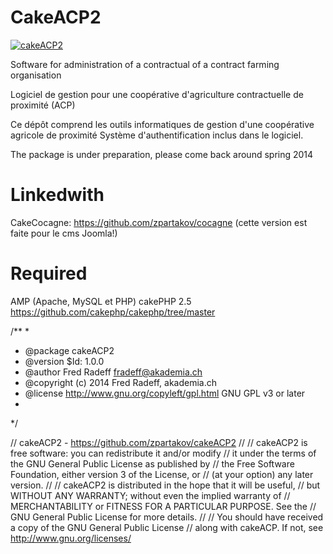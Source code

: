 CakeACP2
=======

[![cakeACP2](http://radeff.net/pics/acp/potiron.gif)](cakeACP2)

Software for administration of a contractual of a contract farming organisation

Logiciel de gestion pour une coopérative d'agriculture contractuelle de proximité (ACP)

Ce dépôt comprend les outils informatiques de gestion d'une coopérative agricole de proximité
Système d'authentification inclus dans le logiciel.

The package is under preparation, please come back around spring 2014

Linkedwith
=======
CakeCocagne: https://github.com/zpartakov/cocagne (cette version est faite pour le cms Joomla!)

Required
=======
AMP (Apache, MySQL et PHP)
cakePHP 2.5 https://github.com/cakephp/cakephp/tree/master

/**
*
* @package cakeACP2
* @version $Id: 1.0.0
* @author Fred Radeff <fradeff@akademia.ch>
* @copyright (c) 2014 Fred Radeff, akademia.ch
* @license    http://www.gnu.org/copyleft/gpl.html GNU GPL v3 or later
*
*/

// cakeACP2 - https://github.com/zpartakov/cakeACP2
//
// cakeACP2 is free software: you can redistribute it and/or modify
// it under the terms of the GNU General Public License as published by
// the Free Software Foundation, either version 3 of the License, or
// (at your option) any later version.
//
// cakeACP2 is distributed in the hope that it will be useful,
// but WITHOUT ANY WARRANTY; without even the implied warranty of
// MERCHANTABILITY or FITNESS FOR A PARTICULAR PURPOSE.  See the
// GNU General Public License for more details.
//
// You should have received a copy of the GNU General Public License
// along with cakeACP.  If not, see <http://www.gnu.org/licenses/>
